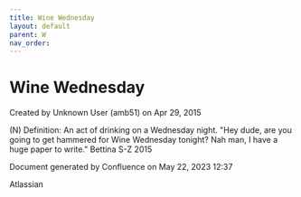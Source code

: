 ```yaml
---
title: Wine Wednesday
layout: default
parent: W
nav_order:
---
```


# Wine Wednesday

Created by  Unknown User (amb51) on Apr 29, 2015

(N) Definition: An act of drinking on a Wednesday night. &quot;Hey dude, are you going to get hammered for Wine Wednesday tonight? Nah man, I have a huge paper to write.&quot; Bettina S-Z 2015

Document generated by Confluence on May 22, 2023 12:37

Atlassian

